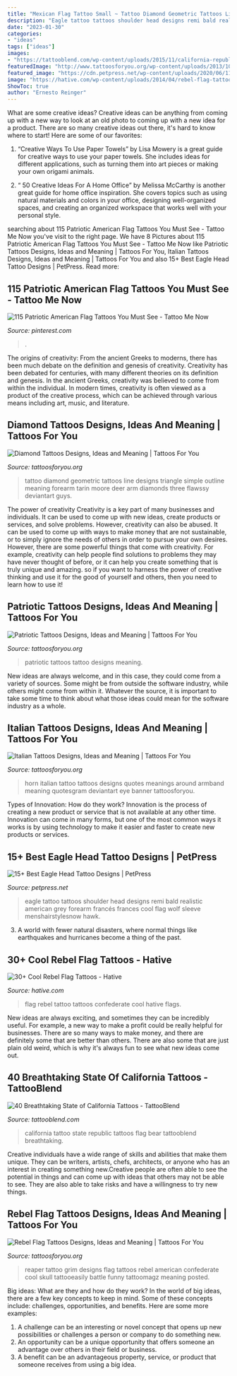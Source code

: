 ```yaml
---
title: "Mexican Flag Tattoo Small ~ Tattoo Diamond Geometric Tattoos Line Designs Triangle Simple Outline Meaning Forearm Tarin Moore Deer Arm Diamonds Three Flawssy Deviantart Guys"
description: "Eagle tattoo tattoos shoulder head designs remi bald realistic american grey forearm francés frances cool flag wolf sleeve menshairstylesnow hawk"
date: "2023-01-30"
categories:
- "ideas"
tags: ["ideas"]
images:
- "https://tattooblend.com/wp-content/uploads/2015/11/california-republic-tattoo.jpg"
featuredImage: "http://www.tattoosforyou.org/wp-content/uploads/2013/10/Diamond-Tattoo-Outline.jpg"
featured_image: "https://cdn.petpress.net/wp-content/uploads/2020/06/11213659/eagle-head-tattoo-art-idea.jpg"
image: "https://hative.com/wp-content/uploads/2014/04/rebel-flag-tattoos/33-confederate-tattoo.jpg"
ShowToc: true
author: "Ernesto Reinger"
---
```



What are some creative ideas?
Creative ideas can be anything from coming up with a new way to look at an old photo to coming up with a new idea for a product. There are so many creative ideas out there, it's hard to know where to start! Here are some of our favorites: 
1. “Creative Ways To Use Paper Towels” by Lisa Mowery is a great guide for creative ways to use your paper towels. She includes ideas for different applications, such as turning them into art pieces or making your own origami animals.

2. “ 50 Creative Ideas For A Home Office” by Melissa McCarthy is another great guide for home office inspiration. She covers topics such as using natural materials and colors in your office, designing well-organized spaces, and creating an organized workspace that works well with your personal style.


	

		
searching about 115 Patriotic American Flag Tattoos You Must See - Tattoo Me Now you've visit to the right page. We have 8 Pictures about 115 Patriotic American Flag Tattoos You Must See - Tattoo Me Now like Patriotic Tattoos Designs, Ideas and Meaning | Tattoos For You, Italian Tattoos Designs, Ideas and Meaning | Tattoos For You and also 15+ Best Eagle Head Tattoo Designs | PetPress. Read more:
		
    
## 115 Patriotic American Flag Tattoos You Must See - Tattoo Me Now

<img loading=lazy src="https://i.pinimg.com/736x/a2/c5/88/a2c58890be9f080ea0c059dcba246366.jpg" onerror="this.onerror=null;this.src='https://tse1.mm.bing.net/th?id=OIP.mJ4ALZTkO0X8Vd3tHh_4TwAAAA&amp;pid=15.1';" alt="115 Patriotic American Flag Tattoos You Must See - Tattoo Me Now">

_Source: pinterest.com_

>. 

	

The origins of creativity: From the ancient Greeks to moderns, there has been much debate on the definition and genesis of creativity.
Creativity has been debated for centuries, with many different theories on its definition and genesis. In the ancient Greeks, creativity was believed to come from within the individual. In modern times, creativity is often viewed as a product of the creative process, which can be achieved through various means including art, music, and literature.

    
## Diamond Tattoos Designs, Ideas And Meaning | Tattoos For You

<img loading=lazy src="http://www.tattoosforyou.org/wp-content/uploads/2013/10/Diamond-Tattoo-Outline.jpg" onerror="this.onerror=null;this.src='https://tse3.mm.bing.net/th?id=OIP.vVkqAr_uxybTuo_nAz255QHaJ4&amp;pid=15.1';" alt="Diamond Tattoos Designs, Ideas and Meaning | Tattoos For You">

_Source: tattoosforyou.org_

>tattoo diamond geometric tattoos line designs triangle simple outline meaning forearm tarin moore deer arm diamonds three flawssy deviantart guys. 

	

The power of creativity
Creativity is a key part of many businesses and individuals. It can be used to come up with new ideas, create products or services, and solve problems. However, creativity can also be abused. It can be used to come up with ways to make money that are not sustainable, or to simply ignore the needs of others in order to pursue your own desires. However, there are some powerful things that come with creativity. For example, creativity can help people find solutions to problems they may have never thought of before, or it can help you create something that is truly unique and amazing. so if you want to harness the power of creative thinking and use it for the good of yourself and others, then you need to learn how to use it!

    
## Patriotic Tattoos Designs, Ideas And Meaning | Tattoos For You

<img loading=lazy src="http://www.tattoosforyou.org/wp-content/uploads/2013/11/Patriotic-Tattoo.jpg" onerror="this.onerror=null;this.src='https://tse3.mm.bing.net/th?id=OIP.Ws_I_848rRZO2AKkeaLnAwHaE9&amp;pid=15.1';" alt="Patriotic Tattoos Designs, Ideas and Meaning | Tattoos For You">

_Source: tattoosforyou.org_

>patriotic tattoos tattoo designs meaning. 

	

New ideas are always welcome, and in this case, they could come from a variety of sources. Some might be from outside the software industry, while others might come from within it. Whatever the source, it is important to take some time to think about what those ideas could mean for the software industry as a whole.

    
## Italian Tattoos Designs, Ideas And Meaning | Tattoos For You

<img loading=lazy src="http://www.tattoosforyou.org/wp-content/uploads/2013/11/Italian-Tattoos-For-Men-768x1024.jpg" onerror="this.onerror=null;this.src='https://tse4.mm.bing.net/th?id=OIP.Loox8HW_BT0xjBXQQnzuagHaJ4&amp;pid=15.1';" alt="Italian Tattoos Designs, Ideas and Meaning | Tattoos For You">

_Source: tattoosforyou.org_

>horn italian tattoo tattoos designs quotes meanings around armband meaning quotesgram deviantart eye banner tattoosforyou. 

	

Types of Innovation: How do they work?
Innovation is the process of creating a new product or service that is not available at any other time. Innovation can come in many forms, but one of the most common ways it works is by using technology to make it easier and faster to create new products or services.

    
## 15+ Best Eagle Head Tattoo Designs | PetPress

<img loading=lazy src="https://cdn.petpress.net/wp-content/uploads/2020/06/11213659/eagle-head-tattoo-art-idea.jpg" onerror="this.onerror=null;this.src='https://tse3.mm.bing.net/th?id=OIP.ejc6bGvLbLYrUtatryZKTgHaHa&amp;pid=15.1';" alt="15+ Best Eagle Head Tattoo Designs | PetPress">

_Source: petpress.net_

>eagle tattoo tattoos shoulder head designs remi bald realistic american grey forearm francés frances cool flag wolf sleeve menshairstylesnow hawk. 

	

3. A world with fewer natural disasters, where normal things like earthquakes and hurricanes become a thing of the past. 

    
## 30+ Cool Rebel Flag Tattoos - Hative

<img loading=lazy src="https://hative.com/wp-content/uploads/2014/04/rebel-flag-tattoos/33-confederate-tattoo.jpg" onerror="this.onerror=null;this.src='https://tse1.mm.bing.net/th?id=OIP.rbzuHp3YSnxPo8ev0U4A8QHaGg&amp;pid=15.1';" alt="30+ Cool Rebel Flag Tattoos - Hative">

_Source: hative.com_

>flag rebel tattoo tattoos confederate cool hative flags. 

	

New ideas are always exciting, and sometimes they can be incredibly useful. For example, a new way to make a profit could be really helpful for businesses. There are so many ways to make money, and there are definitely some that are better than others. There are also some that are just plain old weird, which is why it's always fun to see what new ideas come out.

    
## 40 Breathtaking State Of California Tattoos - TattooBlend

<img loading=lazy src="https://tattooblend.com/wp-content/uploads/2015/11/california-republic-tattoo.jpg" onerror="this.onerror=null;this.src='https://tse4.mm.bing.net/th?id=OIP.6qTJxDgsUjPt0ZaskzKc-AHaJ4&amp;pid=15.1';" alt="40 Breathtaking State of California Tattoos - TattooBlend">

_Source: tattooblend.com_

>california tattoo state republic tattoos flag bear tattooblend breathtaking. 

	

Creative individuals have a wide range of skills and abilities that make them unique. They can be writers, artists, chefs, architects, or anyone who has an interest in creating something new.Creative people are often able to see the potential in things and can come up with ideas that others may not be able to see. They are also able to take risks and have a willingness to try new things.

    
## Rebel Flag Tattoos Designs, Ideas And Meaning | Tattoos For You

<img loading=lazy src="http://www.tattoosforyou.org/wp-content/uploads/2013/11/Rebel-Flag-Tattoo-Designs.jpg" onerror="this.onerror=null;this.src='https://tse3.mm.bing.net/th?id=OIP.yrNg3-nYQJKJKoGzhbClHQHaLI&amp;pid=15.1';" alt="Rebel Flag Tattoos Designs, Ideas and Meaning | Tattoos For You">

_Source: tattoosforyou.org_

>reaper tattoo grim designs flag tattoos rebel american confederate cool skull tattooeasily battle funny tattoomagz meaning posted. 

	

Big ideas: What are they and how do they work?
In the world of big ideas, there are a few key concepts to keep in mind. Some of these concepts include: challenges, opportunities, and benefits. Here are some more examples:
1. A challenge can be an interesting or novel concept that opens up new possibilities or challenges a person or company to do something new. 
2. An opportunity can be a unique opportunity that offers someone an advantage over others in their field or business. 
3. A benefit can be an advantageous property, service, or product that someone receives from using a big idea.

